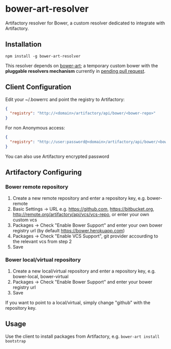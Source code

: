 # bower-art-resolver
Artifactory resolver for Bower, a custom resolver dedicated to integrate with Artifactory.

## Installation
`npm install -g bower-art-resolver`

This resolver depends on [bower-art](https://github.com/JFrogDev/bower-art/tree/bower-poc); a temporary custom bower with the **pluggable resolvers mechanism** currently in [pending pull request](https://github.com/bower/bower/pull/1686).  

## Client Configuration

Edit your ~/.bowerrc and point the registry to Artifactory:
```json
{
  "registry": "http://<domain>/artifactory/api/bower/<bower-repo>"
}
```

For non Anonymous access:
```json
{
  "registry": "http://user:password@<domain>/artifactory/api/bower/<bower-repo>"
}
```
You can also use Artifactory encrypted password 

## Artifactory Configuring 

### Bower remote repository
1. Create a new remote repository and enter a repository key, e.g. bower-remote
2. Basic Settings -> URL e.g. https://github.com, https://bitbucket.org, http://remote.org/artifactory/api/vcs/vcs-repo, or enter your own custom vcs
3. Packages -> Check "Enable Bower Support" and enter your own bower registry url (by default https://bower.herokuapp.com)
4. Packages -> Check "Enable VCS Support", git provider accourding to the relevant vcs from step 2
5. Save

### Bower local/virtual repository
1. Create a new local/virtual repository and enter a repository key, e.g. bower-local, bower-virtual
2. Packages -> Check "Enable Bower Support" and enter your bower registry url
3. Save

If you want to point to a local/virtual, simply change "github" with the repository key.

## Usage

Use the client to install packages from Artifactory, e.g. `bower-art install bootstrap`
